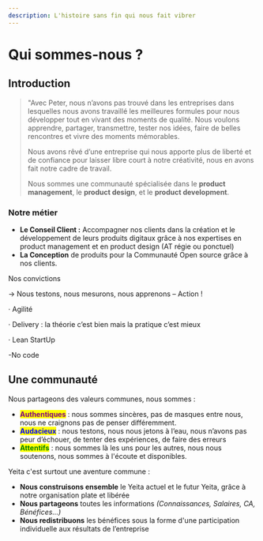 ```yaml
---
description: L'histoire sans fin qui nous fait vibrer
---
```


# Qui sommes-nous ?

## Introduction

> "Avec Peter, nous n’avons pas trouvé dans les entreprises dans lesquelles nous avons travaillé les meilleures formules pour nous développer tout en vivant des moments de qualité. Nous voulons apprendre, partager, transmettre, tester nos idées, faire de belles rencontres et vivre des moments mémorables.&#x20;
>
> Nous avons rêvé d’une entreprise qui nous apporte plus de liberté et de confiance pour laisser libre court à notre créativité, nous en avons fait notre cadre de travail.
>
> Nous sommes une communauté spécialisée dans le **product management**, le **product design**, et le **product development**. &#x20;

### Notre métier &#x20;

* **Le Conseil Client :** Accompagner nos clients dans la création et le développement de leurs produits digitaux grâce à nos expertises en product management et en product design (AT régie ou ponctuel)  &#x20;
* **La Conception** de produits pour la Communauté Open source grâce à nos clients.

Nos convictions &#x20;

\-> Nous testons, nous mesurons, nous apprenons – Action ! &#x20;

·       Agilité&#x20;

·       Delivery : la théorie c’est bien mais la pratique c’est mieux &#x20;

·       Lean StartUp&#x20;

\-No code &#x20;

## Une communauté

Nous partageons des valeurs communes, nous sommes :&#x20;

* <mark style="color:purple;">**Authentiques**</mark> : nous sommes sincères, pas de masques entre nous, nous ne craignons pas de penser différemment.&#x20;
* <mark style="color:blue;">**Audacieux**</mark> : nous testons, nous nous jetons à l’eau, nous n’avons pas peur d’échouer, de tenter des expériences, de faire des erreurs
* <mark style="color:green;">**Attentifs**</mark> : nous sommes là les uns pour les autres, nous nous soutenons, nous sommes à l'écoute et disponibles.&#x20;

Yeita c'est surtout une aventure commune :

* **Nous construisons ensemble** le Yeita actuel et le futur Yeita, grâce à notre organisation plate et libérée&#x20;
* **Nous partageons** toutes les informations _(Connaissances, Salaires, CA, Bénéfices...)_&#x20;
* **Nous redistribuons** les bénéfices sous la forme d'une participation individuelle aux résultats de l’entreprise&#x20;

